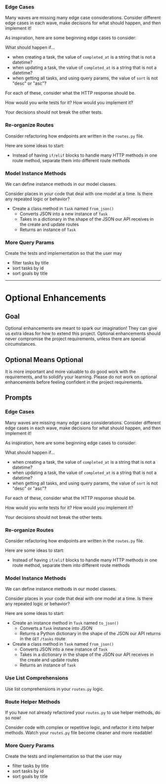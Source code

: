 


### Edge Cases

Many waves are missing many edge case considerations. Consider different edge cases in each wave, make decisions for what should happen, and then implement it!

As inspiration, here are some beginning edge cases to consider:

What should happen if...

- when creating a task, the value of `completed_at` is a string that is not a datetime?
- when updating a task, the value of `completed_at` is a string that is not a datetime?
- when getting all tasks, and using query params, the value of `sort` is not "desc" or "asc"?

For each of these, consider what the HTTP response should be.

How would you write tests for it? How would you implement it?

Your decisions should not break the other tests.

### Re-organize Routes

Consider refactoring how endpoints are written in the `routes.py` file.

Here are some ideas to start:

- Instead of having `if/elif` blocks to handle many HTTP methods in one route method, separate them into different route methods

### Model Instance Methods

We can define instance methods in our model classes.

Consider places in your code that deal with one model at a time. Is there any repeated logic or behavior?

- Create a class method in `Task` named `from_json()`
    - Converts JSON into a new instance of `Task`
    - Takes in a dictionary in the shape of the JSON our API receives in the create and update routes
    - Returns an instance of `Task` 





### More Query Params

Create the tests and implementation so that the user may

- filter tasks by title
- sort tasks by id
- sort goals by title













_________














# Optional Enhancements

## Goal

Optional enhancements are meant to spark our imagination! They can give us extra ideas for how to extend this project. Optional enhancements should never compromise the project requirements, unless there are special circumstances.

## Optional Means Optional

It is more important and more valuable to do good work with the requirements, and to solidify your learning. Please do not work on optional enhancements before feeling confident in the project requirements.

## Prompts

### Edge Cases

Many waves are missing many edge case considerations. Consider different edge cases in each wave, make decisions for what should happen, and then implement it!

As inspiration, here are some beginning edge cases to consider:

What should happen if...

- when creating a task, the value of `completed_at` is a string that is not a datetime?
- when updating a task, the value of `completed_at` is a string that is not a datetime?
- when getting all tasks, and using query params, the value of `sort` is not "desc" or "asc"?

For each of these, consider what the HTTP response should be.

How would you write tests for it? How would you implement it?

Your decisions should not break the other tests.

### Re-organize Routes

Consider refactoring how endpoints are written in the `routes.py` file.

Here are some ideas to start:

- Instead of having `if/elif` blocks to handle many HTTP methods in one route method, separate them into different route methods

### Model Instance Methods

We can define instance methods in our model classes.

Consider places in your code that deal with one model at a time. Is there any repeated logic or behavior?

Here are some ideas to start:

- Create an instance method in `Task` named `to_json()`
    - Converts a `Task` instance into JSON
    - Returns a Python dictionary in the shape of the JSON our API returns in the `GET` `/tasks` route
- Create a class method in `Task` named `from_json()`
    - Converts JSON into a new instance of `Task`
    - Takes in a dictionary in the shape of the JSON our API receives in the create and update routes
    - Returns an instance of `Task` 

### Use List Comprehensions

Use list comprehensions in your `routes.py` logic.

### Route Helper Methods

If you have not already refactored your `routes.py` to use helper methods, do so now!

Consider code with complex or repetitive logic, and refactor it into helper methods. Watch your `routes.py` file become cleaner and more readable!

### More Query Params

Create the tests and implementation so that the user may

- filter tasks by title
- sort tasks by id
- sort goals by title
